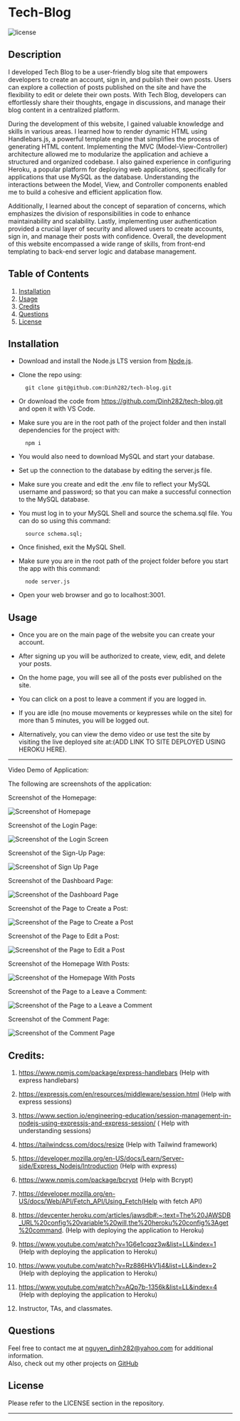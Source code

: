 # Tech-Blog

![license](https://img.shields.io/badge/License-MIT-yellowgreen)

## Description

I developed Tech Blog to be a user-friendly blog site that empowers developers to create an account, sign in, and publish their own posts. Users can explore a collection of posts published on the site and have the flexibility to edit or delete their own posts. With Tech Blog, developers can effortlessly share their thoughts, engage in discussions, and manage their blog content in a centralized platform.

During the development of this website, I gained valuable knowledge and skills in various areas. I learned how to render dynamic HTML using Handlebars.js, a powerful template engine that simplifies the process of generating HTML content. Implementing the MVC (Model-View-Controller) architecture allowed me to modularize the application and achieve a structured and organized codebase. I also gained experience in configuring Heroku, a popular platform for deploying web applications, specifically for applications that use MySQL as the database. Understanding the interactions between the Model, View, and Controller components enabled me to build a cohesive and efficient application flow. 

Additionally, I learned about the concept of separation of concerns, which emphasizes the division of responsibilities in code to enhance maintainability and scalability. Lastly, implementing user authentication provided a crucial layer of security and allowed users to create accounts, sign in, and manage their posts with confidence. Overall, the development of this website encompassed a wide range of skills, from front-end templating to back-end server logic and database management.


## Table of Contents
1. [Installation](#installation)
2. [Usage](#usage)
3. [Credits](#credits)
4. [Questions](#questions)  
5. [License](#license)


## Installation

- Download and install the Node.js LTS version from [Node.js](https://nodejs.org/en).
- Clone the repo using:

        git clone git@github.com:Dinh282/tech-blog.git

 - Or download the code from https://github.com/Dinh282/tech-blog.git and
open it with VS Code.       
- Make sure you are in the root path of the project folder and then install dependencies for the project with:

        npm i

- You would also need to download MySQL and start your database. 
- Set up the connection to the database by editing the server.js file. 
- Make sure you create and edit the .env file to reflect your MySQL username and password; so that you can make a successful connection to the MySQL database.
- You must log in to your MySQL Shell and source the schema.sql file. You can do so using this command:

        source schema.sql;  

- Once finished, exit the MySQL Shell.
- Make sure you are in the root path of the project folder before you start the app with this command:

        node server.js

- Open your web browser and go to localhost:3001.


## Usage

- Once you are on the main page of the website you can create your account.
- After signing up you will be authorized to create, view, edit, and delete your posts.
- On the home page, you will see all of the posts ever published on the site.
- You can click on a post to leave a comment if you are logged in.
- If you are idle (no mouse movements or keypresses while on the site) for more than 5 minutes, you will be logged out. 

- Alternatively, you can view the demo video or use test the site by visiting the live deployed site at:(ADD LINK TO SITE DEPLOYED USING HEROKU HERE).

---

Video Demo of Application:



The following are screenshots of the application:

Screenshot of the Homepage:

![Screenshot of Homepage](./assets/homepage-not-loggedin.jpg)

Screenshot of the Login Page:

![Screenshot of the Login Screen](./assets/login-screen.jpg)

Screenshot of the Sign-Up Page:

![Screenshot of Sign Up Page](./assets/signup-screen.jpg)

Screenshot of the Dashboard Page:

![Screenshot of the Dashboard Page](./assets/dashboard-screen.jpg)

Screenshot of the Page to Create a Post:

![Screenshot of the Page to Create a Post](./assets/create-post-screen.jpg)

Screenshot of the Page to Edit a Post:

![Screenshot of the Page to Edit a Post](./assets/edit-post-page.jpg)

Screenshot of the Homepage With Posts: 

![Screenshot of the Homepage With Posts](./assets/homepage-with-posts.jpg)

Screenshot of the Page to a Leave a Comment:

![Screenshot of the Page to a Leave a Comment](./assets/leave-comment-page.jpg)

Screenshot of the Comment Page:

![Screenshot of the Comment Page](./assets/comment-page.jpg)


## Credits:
1. https://www.npmjs.com/package/express-handlebars (Help with express handlebars)

2. https://expressjs.com/en/resources/middleware/session.html (Help with express sessions)

3. https://www.section.io/engineering-education/session-management-in-nodejs-using-expressjs-and-express-session/ ( Help with understanding sessions)

4. https://tailwindcss.com/docs/resize (Help with Tailwind framework)

5. https://developer.mozilla.org/en-US/docs/Learn/Server-side/Express_Nodejs/Introduction (Help with express)

6. https://www.npmjs.com/package/bcrypt (Help with Bcrypt)

7. https://developer.mozilla.org/en-US/docs/Web/API/Fetch_API/Using_Fetch(Help with fetch API)

8. https://devcenter.heroku.com/articles/jawsdb#:~:text=The%20JAWSDB_URL%20config%20variable%20will,the%20heroku%20config%3Aget%20command. (Help with deploying the application to Heroku)

9. https://www.youtube.com/watch?v=1G6e1cqqz3w&list=LL&index=1 (Help with deploying the application to Heroku)

10. https://www.youtube.com/watch?v=Rz886HkV1j4&list=LL&index=2 (Help with deploying the application to Heroku)

11. https://www.youtube.com/watch?v=AQp7b-1356k&list=LL&index=4 (Help with deploying the application to Heroku)

12. Instructor, TAs, and classmates.

## Questions
Feel free to contact me at nguyen_dinh282@yahoo.com for additional information.  
Also, check out my other projects on [GitHub](https://github.com/Dinh282)


## License

Please refer to the LICENSE section in the repository.


---